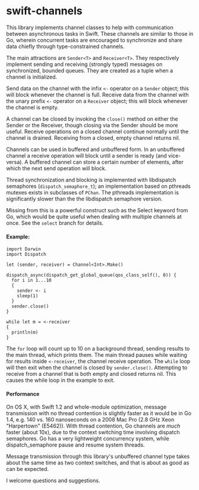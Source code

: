 swift-channels
==============

This library implements channel classes to help with communication between
asynchronous tasks in Swift. These channels are similar to those
in Go, wherein concurrent tasks are encouraged to synchronize and share
data chiefly through type-constrained channels.

The main attractions are `Sender<T>` and `Receiver<T>`. They respectively
implement sending and receiving (strongly typed) messages on synchronized,
bounded queues. They are created as a tuple when a channel is initialized.

Send data on the channel with the infix `<-` operator on a
`Sender` object; this will block whenever the channel is full.
Receive data from the channel with the unary prefix `<-`
operator on a `Receiver` object; this will block whenever
the channel is empty.

A channel can be closed by invoking the `close()` method on either the
Sender or the Receiver, though closing via the Sender should be more
useful. Receive operations on a closed channel continue normally until
the channel is drained. Receiving from a closed, empty channel returns nil.

Channels can be used in buffered and unbuffered form. In an unbuffered
channel a receive operation will block until a sender is ready (and
vice-versa). A buffered channel can store a certain number of
elements, after which the next send operation will block.

Thread synchronization and blocking is implemented with libdispatch semaphores
(`dispatch_semaphore_t`); an implementation based on pthreads mutexes exists
in subclasses of `PChan`. The pthreads implementation is significantly slower
than the the libdispatch semaphore version.

Missing from this is a powerful construct such as the Select keyword
from Go, which would be quite useful when dealing with multiple
channels at once. See the `select` branch for details.

#### Example:
```
import Darwin
import Dispatch

let (sender, receiver) = Channel<Int>.Make()

dispatch_async(dispatch_get_global_queue(qos_class_self(), 0)) {
  for i in 1...10
  {
    sender <- i
    sleep(1)
  }
  sender.close()
}

while let m = <-receiver
{
  println(m)
}
```

The `for` loop will count up to 10 on a background thread, sending
results to the main thread, which prints them. The main thread pauses
while waiting for results inside `<-receiver`, the channel receive
operation. The `while` loop will then exit when the channel is
closed by `sender.close()`. Attempting to receive from a channel that
is both empty and closed returns nil.
This causes the while loop in the example to exit.

#### Performance

On OS X, with Swift 1.2 and whole-module optimization,
message transmission with no thread contention is slightly faster as
it would be in Go 1.4, e.g. 140 vs. 160 nanoseconds on a 2008 Mac Pro
(2.8 GHz Xeon "Harpertown" (E5462)).
With thread contention, Go channels are *much* faster (about 10x),
due to the context switching time involving dispatch semaphores. Go has a
very lightweight concurrency system, while dispatch_semaphore pause and
resume system threads.

Message transmission through this library's unbuffered channel type
takes about the same time as two context switches, and that
is about as good as can be expected.

I welcome questions and suggestions.
